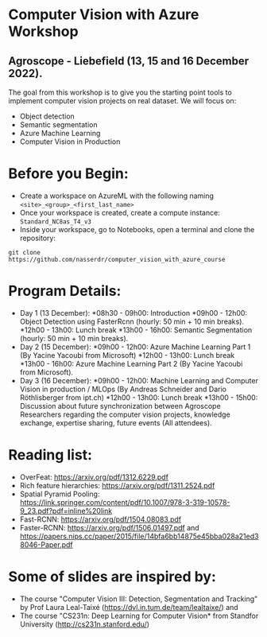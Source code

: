 # Computer Vision with Azure Workshop
## Agroscope - Liebefield (13, 15 and 16 December 2022).
The goal from this workshop is to give you the starting point tools to implement computer vision projects on real dataset. We will focus on:
* Object detection
* Semantic segmentation
* Azure Machine Learning
* Computer Vision in Production

# Before you Begin: 
* Create a workspace on AzureML with the following naming `<site>_<group>_<first_last_name>`
* Once your workspace is created, create a compute instance: `Standard_NC8as_T4_v3`
* Inside your workspace, go to Notebooks, open a terminal and clone the repository:

`git clone https://github.com/nasserdr/computer_vision_with_azure_course`

# Program Details:
* Day 1 (13 December): 
  *08h30 - 09h00: Introduction
  *09h00 - 12h00: Object Detection using FasterRcnn (hourly: 50 min + 10 min breaks).
  *12h00 - 13h00: Lunch break
  *13h00 - 16h00: Semantic Segmentation (hourly: 50 min + 10 min breaks).
* Day 2 (15 December): 
    *09h00 - 12h00: Azure Machine Learning Part 1 (By Yacine Yacoubi from Microsoft)
    *12h00 - 13h00: Lunch break
    *13h00 - 16h00: Azure Machine Learning Part 2 (By Yacine Yacoubi from Microsoft).
* Day 3 (16 December): 
    *09h00 - 12h00: Machine Learning and Computer Vision in production / MLOps (By Andreas Schneider and Dario Röthlisberger from ipt.ch)
    *12h00 - 13h00: Lunch break
    *13h00 - 15h00: Discussion about future synchronization between Agroscope Researchers regarding the computer vision projects, knowledge exchange, expertise sharing, future events (All attendees).
  
# Reading list:
* OverFeat: https://arxiv.org/pdf/1312.6229.pdf
* Rich feature hierarchies: https://arxiv.org/pdf/1311.2524.pdf
* Spatial Pyramid Pooling: https://link.springer.com/content/pdf/10.1007/978-3-319-10578-9_23.pdf?pdf=inline%20link
* Fast-RCNN: https://arxiv.org/pdf/1504.08083.pdf
* Faster-RCNN: https://arxiv.org/pdf/1506.01497.pdf and https://papers.nips.cc/paper/2015/file/14bfa6bb14875e45bba028a21ed38046-Paper.pdf

# Some of slides are inspired by:
* The course "Computer Vision III: Detection, Segmentation and Tracking" by Prof Laura Leal-Taixé (https://dvl.in.tum.de/team/lealtaixe/)
and
* The course "CS231n: Deep Learning for Computer Vision* from Standfor University (http://cs231n.stanford.edu/)
